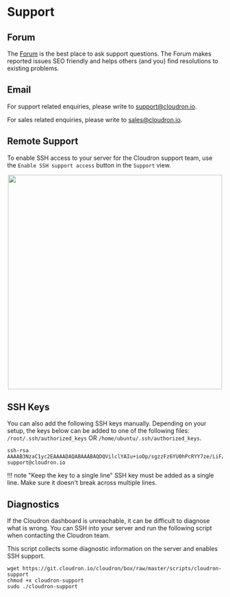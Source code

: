 # Support 

## Forum

The <a href="https://forum.cloudron.io">Forum</a> is the best place to ask support
questions. The Forum makes reported issues SEO friendly and helps others (and you)
find resolutions to existing problems.

## Email

For support related enquiries, please write to <a target="_blank" href="mailto:support@cloudron.io">support@cloudron.io</a>.

For sales related enquiries, please write to <a target="_blank" href="mailto:sales@cloudron.io">sales@cloudron.io</a>.

## Remote Support

To enable SSH access to your server for the Cloudron support team, use the `Enable SSH support access`
button in the `Support` view.

<center>
<img src="/documentation/img/remote-support.png" class="shadow" width="500px">
</center>

## SSH Keys

You can also add the following SSH keys manually. Depending on your setup, the keys below can be added
to one of the following files: `/root/.ssh/authorized_keys` OR `/home/ubuntu/.ssh/authorized_keys`.

```
ssh-rsa AAAAB3NzaC1yc2EAAAADAQABAAABAQDQVilclYAIu+ioDp/sgzzFz6YU0hPcRYY7ze/LiF/lC7uQqK062O54BFXTvQ3ehtFZCx3bNckjlT2e6gB8Qq07OM66De4/S/g+HJW4TReY2ppSPMVNag0TNGxDzVH8pPHOysAm33LqT2b6L/wEXwC6zWFXhOhHjcMqXvi8Ejaj20H1HVVcf/j8qs5Thkp9nAaFTgQTPu8pgwD8wDeYX1hc9d0PYGesTADvo6HF4hLEoEnefLw7PaStEbzk2fD3j7/g5r5HcgQQXBe74xYZ/1gWOX2pFNuRYOBSEIrNfJEjFJsqk3NR1+ZoMGK7j+AZBR4k0xbrmncQLcQzl6MMDzkp support@cloudron.io
```

!!! note "Keep the key to a single line"
    SSH key must be added as a single line. Make sure it doesn't break across multiple lines.

## Diagnostics

If the Cloudron dashboard is unreachable, it can be difficult to diagnose what is wrong.
You can SSH into your server and run the following script when contacting the Cloudron team.

This script collects some diagnostic information on the server and enables SSH support.

```
wget https://git.cloudron.io/cloudron/box/raw/master/scripts/cloudron-support
chmod +x cloudron-support
sudo ./cloudron-support
```

